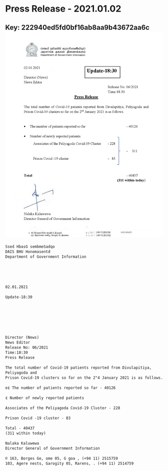 # Press Release - 2021.01.02 
Key: 222940ed5fd0bf16ab8aa9b43672aa6c 
![img](img/222940ed5fd0bf16ab8aa9b43672aa6c.jpg)
---
```
Ssed HbasG sembmeSadqo
DAIS BHU Honomasentd
Department of Government Information

 

 

02.01.2021

Update-18:30

 

 

 

Director (News)
News Editor
Release No: 06/2021
Time:18:30
Press Release

The total number of Covid-19 patients reported from Divulapitiya, Peliyagoda and
Prison Covid-19 clusters so far on the 2"4 January 2021 is as follows.

e¢ The number of patients reported so far - 40126

¢ Number of newly reported patients

Associates of the Peliyagoda Covid-19 Cluster - 228

Prison Covid -19 cluster - 83

Total - 40437
(311 within today)

Nalaka Kaluwewa
Director General of Government Information

© 163, Borges Ge, ome 05, G goa , (+94 11) 2515759
103, Agere nests, Garogity 0S, Rarens, . (+94 11) 2514759

```
